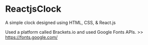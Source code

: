 # ReactjsClock
A simple clock designed using HTML, CSS, &amp; React.js

Used a platform called Brackets.io and used Google Fonts APIs.
                                                >> https://fonts.google.com/
